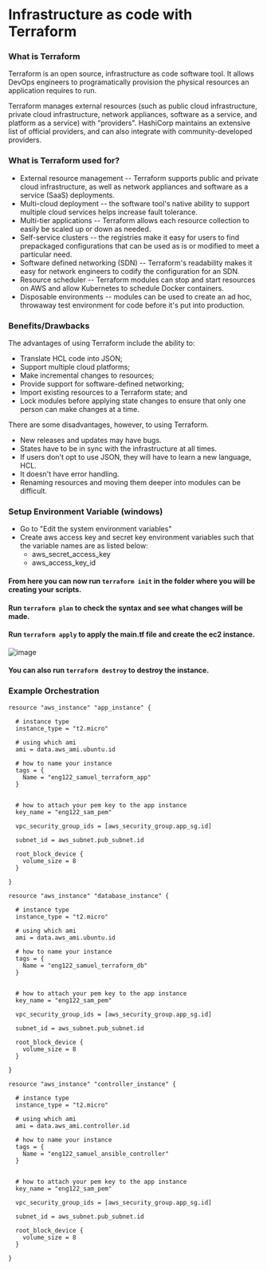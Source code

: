 # Infrastructure as code with Terraform

### What is Terraform

Terraform is an open source, infrastructure as code software tool. It allows DevOps engineers to programatically provision the physical resources an application requires to run.

Terraform manages external resources (such as public cloud infrastructure, private cloud infrastructure, network appliances, software as a service, and platform as a service) with "providers". HashiCorp maintains an extensive list of official providers, and can also integrate with community-developed providers.

### What is Terraform used for?

- External resource management -- Terraform supports public and private cloud infrastructure, as well as network appliances and software as a service (SaaS) deployments.
- Multi-cloud deployment -- the software tool's native ability to support multiple cloud services helps increase fault tolerance.
- Multi-tier applications -- Terraform allows each resource collection to easily be scaled up or down as needed.
- Self-service clusters -- the registries make it easy for users to find prepackaged configurations that can be used as is or modified to meet a particular need.
- Software defined networking (SDN) -- Terraform's readability makes it easy for network engineers to codify the configuration for an SDN.
- Resource scheduler -- Terraform modules can stop and start resources on AWS and allow Kubernetes to schedule Docker containers.
- Disposable environments -- modules can be used to create an ad hoc, throwaway test environment for code before it's put into production.

### Benefits/Drawbacks

The advantages of using Terraform include the ability to:

- Translate HCL code into JSON;
- Support multiple cloud platforms;
- Make incremental changes to resources;
- Provide support for software-defined networking;
- Import existing resources to a Terraform state; and
- Lock modules before applying state changes to ensure that only one person can make changes at a time.

There are some disadvantages, however, to using Terraform.

- New releases and updates may have bugs.
- States have to be in sync with the infrastructure at all times.
- If users don't opt to use JSON, they will have to learn a new language, HCL.
- It doesn't have error handling.
- Renaming resources and moving them deeper into modules can be difficult.

### Setup Environment Variable (windows)

- Go to "Edit the system environment variables"
- Create aws access key and secret key environment variables such that the variable names are as listed below:
  - aws_secret_access_key
  - aws_access_key_id

#### From here you can now run `terraform init` in the folder where you will be creating your scripts.

#### Run `terraform plan` to check the syntax and see what changes will be made.

#### Run `terraform apply` to apply the main.tf file and create the ec2 instance.

![image](https://user-images.githubusercontent.com/110126036/189125869-6e26cda7-41a9-4c58-ae84-f5523fa89b04.png)

#### You can also run `terraform destroy` to destroy the instance.

### Example Orchestration

```
resource "aws_instance" "app_instance" {

  # instance type
  instance_type = "t2.micro"

  # using which ami
  ami = data.aws_ami.ubuntu.id

  # how to name your instance
  tags = {
    Name = "eng122_samuel_terraform_app"
  }


  # how to attach your pem key to the app instance
  key_name = "eng122_sam_pem"

  vpc_security_group_ids = [aws_security_group.app_sg.id]

  subnet_id = aws_subnet.pub_subnet.id

  root_block_device {
    volume_size = 8
  }

}

resource "aws_instance" "database_instance" {

  # instance type
  instance_type = "t2.micro"

  # using which ami
  ami = data.aws_ami.ubuntu.id

  # how to name your instance
  tags = {
    Name = "eng122_samuel_terraform_db"
  }


  # how to attach your pem key to the app instance
  key_name = "eng122_sam_pem"

  vpc_security_group_ids = [aws_security_group.app_sg.id]

  subnet_id = aws_subnet.pub_subnet.id

  root_block_device {
    volume_size = 8
  }

}

resource "aws_instance" "controller_instance" {

  # instance type
  instance_type = "t2.micro"

  # using which ami
  ami = data.aws_ami.controller.id

  # how to name your instance
  tags = {
    Name = "eng122_samuel_ansible_controller"
  }


  # how to attach your pem key to the app instance
  key_name = "eng122_sam_pem"

  vpc_security_group_ids = [aws_security_group.app_sg.id]

  subnet_id = aws_subnet.pub_subnet.id

  root_block_device {
    volume_size = 8
  }

}


```

